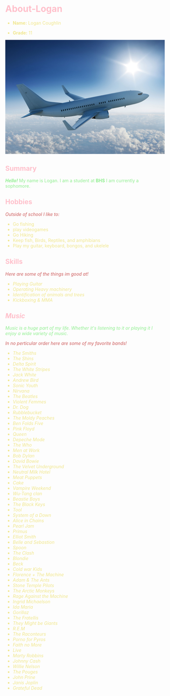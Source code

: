 # <font color="Pink">About-Logan</font>

<font color="khaki"> 

* **Name:**  Logan Coughlin

* **Grade:** 11 </color>

![Plane](./plane.jpg)

## <font color="Pink"> Summary</font>

<font color="lightgreen"><i><b>Hello!</b></i> My name is Logan. I am a student at <b> BHS</b> I am currently a sophomore.</font>

## <font color="pink"> Hobbies
<font color="indianred"><i>Outside of school I like to:</i></font>

<font color="khaki"> 

* Go fishing
* play videogames
* Go Hiking
* Keep fish, Birds, Reptiles, and amphibians
* Play my guitar, keyboard, bongos, and ukelele</color>

## <font color="pink"> Skills</font> 

<i><font color="indianred"> Here are some of the things im good at!<i></font>

<font color="Khaki">

* Playing Guitar
* Operating Heavy machinery
* Identification of animals and trees
* Kickboxing & MMA
</font>












## <font color="pink"> Music</font>

<font color="lightgreen"> Music is a huge part of my life. Whether it's listening to it or playing it I enjoy a wide variety of music.</font>

<i> <font color="indianred"> In no perticular order here are some of my favorite bands!</i>

<font color="khaki">

* The Smiths 
* The Shins
* Delta Spirit
* The White Stripes
* Jack White 
* Andrew Bird
* Sonic Youth
* Nirvana
* The Beatles
* Violent Femmes
* Dr. Dog
* Rubblebucket
* The Moldy Peaches
* Ben Folds Five
* Pink Floyd
* Queen
* Depeche Mode
* The Who
* Men at Work
* Bob Dylan
* David Bowie
* The Velvet Underground
* Neutral Milk Hotel
* Meat Puppets
* Cake
* Vampire Weekend
* Wu-Tang clan
* Beastie Boys
* The Black Keys
* Tool 
* System of a Down
* Alice in Chains
* Pearl Jam
* Primus
* Elliot Smith
* Belle and Sebastion
* Spoon
* The Clash
* Blondie
* Beck
* Cold war Kids
* Florence + The Machine
* Adam & The Ants
* Stone Temple Pilots
* The Arctic Monkeys
* Rage Against the Machine
* Ingrid Michaelson
* Ida Maria
* Gorillaz
* The Fratellis
* They Might be Giants
* R.E.M
* The Raconteurs
* Porno for Pyros
* Faith no More
* Live
* Marty Robbins
* Johnny Cash
* Willie Nelson
* The Pouges
* John Prine
* Janis Joplin
* Grateful Dead
</color>













